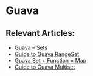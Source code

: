 # Guava

## Relevant Articles:

- [Guava – Sets](http://www.baeldung.com/guava-sets)
- [Guide to Guava RangeSet](http://www.baeldung.com/guava-rangeset)
- [Guava Set + Function = Map](http://www.baeldung.com/guava-set-function-map-tutorial)
- [Guide to Guava Multiset](https://www.baeldung.com/guava-multiset)
